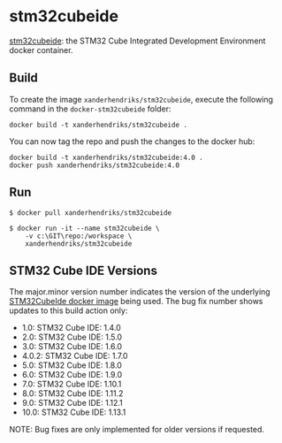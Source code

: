 # stm32cubeide

[stm32cubeide](https://github.com/xanderhendriks/docker-stm32cubeide): the STM32 Cube Integrated Development
Environment docker container.

## Build

To create the image `xanderhendriks/stm32cubeide`, execute the following command in the
`docker-stm32cubeide` folder:

    docker build -t xanderhendriks/stm32cubeide .

You can now tag the repo and push the changes to the docker hub:

    docker build -t xanderhendriks/stm32cubeide:4.0 .
    docker push xanderhendriks/stm32cubeide:4.0

## Run

    $ docker pull xanderhendriks/stm32cubeide

    $ docker run -it --name stm32cubeide \
        -v c:\GIT\repo:/workspace \
        xanderhendriks/stm32cubeide

## STM32 Cube IDE Versions

The major.minor version number indicates the version of the underlying [STM32CubeIde docker image](https://hub.docker.com/repository/docker/xanderhendriks/stm32cubeide) being used. The bug fix number shows updates to this build action only:
- 1.0: STM32 Cube IDE: 1.4.0
- 2.0: STM32 Cube IDE: 1.5.0
- 3.0: STM32 Cube IDE: 1.6.0
- 4.0.2: STM32 Cube IDE: 1.7.0
- 5.0: STM32 Cube IDE: 1.8.0
- 6.0: STM32 Cube IDE: 1.9.0
- 7.0: STM32 Cube IDE: 1.10.1
- 8.0: STM32 Cube IDE: 1.11.2
- 9.0: STM32 Cube IDE: 1.12.1
- 10.0: STM32 Cube IDE: 1.13.1

NOTE: Bug fixes are only implemented for older versions if requested.
